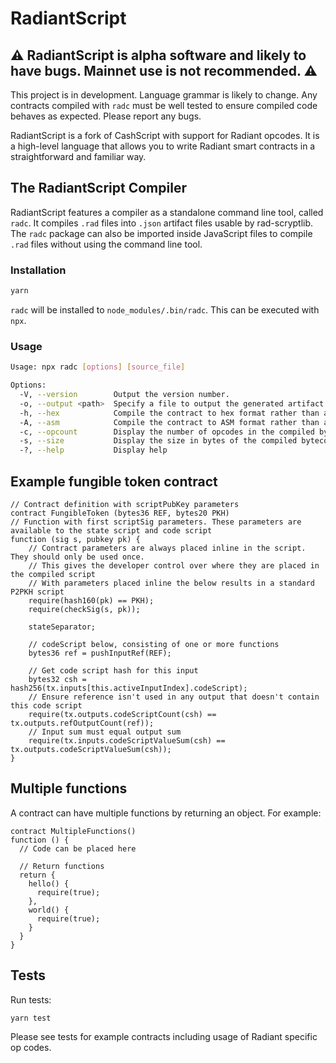 # RadiantScript

## ⚠️ RadiantScript is alpha software and likely to have bugs. Mainnet use is not recommended. ⚠️
This project is in development. Language grammar is likely to change. Any contracts compiled with `radc` must be well tested to ensure compiled code behaves as expected. Please report any bugs.

RadiantScript is a fork of CashScript with support for Radiant opcodes. It is a high-level language that allows you to write Radiant smart contracts in a straightforward and familiar way.

## The RadiantScript Compiler
RadiantScript features a compiler as a standalone command line tool, called `radc`. It compiles `.rad` files into `.json` artifact files usable by rad-scryptlib. The `radc` package can also be imported inside JavaScript files to compile `.rad` files without using the command line tool.

### Installation
```bash
yarn
```

`radc` will be installed to `node_modules/.bin/radc`. This can be executed with `npx`.

### Usage
```bash
Usage: npx radc [options] [source_file]

Options:
  -V, --version        Output the version number.
  -o, --output <path>  Specify a file to output the generated artifact.
  -h, --hex            Compile the contract to hex format rather than a full artifact.
  -A, --asm            Compile the contract to ASM format rather than a full artifact.
  -c, --opcount        Display the number of opcodes in the compiled bytecode.
  -s, --size           Display the size in bytes of the compiled bytecode.
  -?, --help           Display help
```

## Example fungible token contract

```solidity
// Contract definition with scriptPubKey parameters
contract FungibleToken (bytes36 REF, bytes20 PKH)
// Function with first scriptSig parameters. These parameters are available to the state script and code script
function (sig s, pubkey pk) {
    // Contract parameters are always placed inline in the script. They should only be used once.
    // This gives the developer control over where they are placed in the compiled script
    // With parameters placed inline the below results in a standard P2PKH script
    require(hash160(pk) == PKH);
    require(checkSig(s, pk));

    stateSeparator;

    // codeScript below, consisting of one or more functions
    bytes36 ref = pushInputRef(REF);

    // Get code script hash for this input
    bytes32 csh = hash256(tx.inputs[this.activeInputIndex].codeScript);
    // Ensure reference isn't used in any output that doesn't contain this code script
    require(tx.outputs.codeScriptCount(csh) == tx.outputs.refOutputCount(ref));
    // Input sum must equal output sum
    require(tx.inputs.codeScriptValueSum(csh) == tx.outputs.codeScriptValueSum(csh));
}
```

## Multiple functions

A contract can have multiple functions by returning an object. For example:

```solidity
contract MultipleFunctions()
function () {
  // Code can be placed here

  // Return functions
  return {
    hello() {
      require(true);
    },
    world() {
      require(true);
    }
  }
}
```

## Tests

Run tests:
```
yarn test
```

Please see tests for example contracts including usage of Radiant specific op codes.
